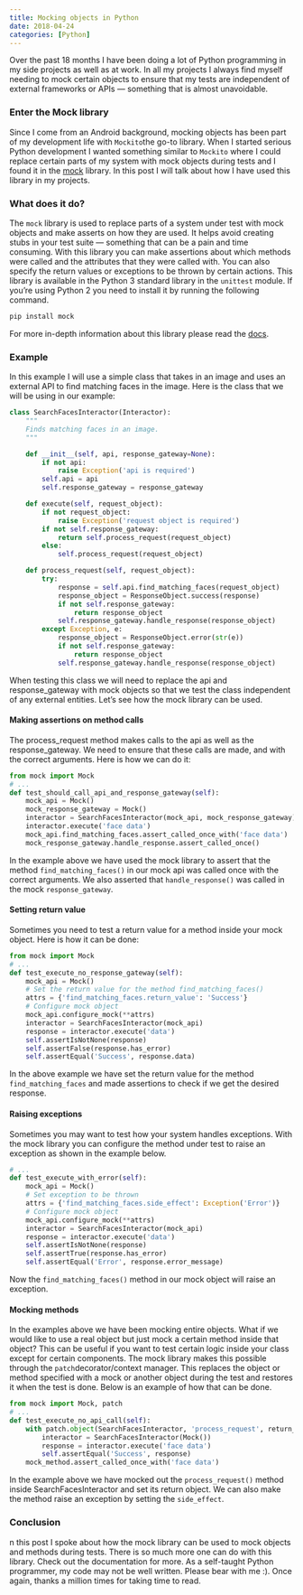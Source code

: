 ```yaml
---
title: Mocking objects in Python
date: 2018-04-24
categories: [Python]
---
```


Over the past 18 months I have been doing a lot of Python programming in my side projects as well as at work. In all my projects I always find myself needing to mock certain objects to ensure that my tests are independent of external frameworks or APIs — something that is almost unavoidable.

### Enter the Mock library

Since I come from an Android background, mocking objects has been part of my development life with `Mockito`the go-to library. When I started serious Python development I wanted something similar to `Mockito` where I could replace certain parts of my system with mock objects during tests and I found it in the [mock](https://docs.python.org/3/library/unittest.mock.html) library. In this post I will talk about how I have used this library in my projects.

### What does it do?

The `mock` library is used to replace parts of a system under test with mock objects and make asserts on how they are used. It helps avoid creating stubs in your test suite — something that can be a pain and time consuming. With this library you can make assertions about which methods were called and the attributes that they were called with. You can also specify the return values or exceptions to be thrown by certain actions.
This library is available in the Python 3 standard library in the `unittest` module. If you’re using Python 2 you need to install it by running the following command.

```bash
pip install mock
```

For more in-depth information about this library please read the [docs](https://docs.python.org/3/library/unittest.mock.html).

### Example

In this example I will use a simple class that takes in an image and uses an external API to find matching faces in the image. Here is the class that we will be using in our example:

```python
class SearchFacesInteractor(Interactor):
    """
    Finds matching faces in an image.
    """

    def __init__(self, api, response_gateway=None):
        if not api:
            raise Exception('api is required')
        self.api = api
        self.response_gateway = response_gateway

    def execute(self, request_object):
        if not request_object:
            raise Exception('request object is required')
        if not self.response_gateway:
            return self.process_request(request_object)
        else:
            self.process_request(request_object)

    def process_request(self, request_object):
        try:
            response = self.api.find_matching_faces(request_object)
            response_object = ResponseObject.success(response)
            if not self.response_gateway:
                return response_object
            self.response_gateway.handle_response(response_object)
        except Exception, e:
            response_object = ResponseObject.error(str(e))
            if not self.response_gateway:
                return response_object
            self.response_gateway.handle_response(response_object)

```

When testing this class we will need to replace the api and response_gateway with mock objects so that we test the class independent of any external entities. Let’s see how the mock library can be used.

#### Making assertions on method calls

The process_request method makes calls to the api as well as the response_gateway. We need to ensure that these calls are made, and with the correct arguments. Here is how we can do it:

```python
from mock import Mock
# ...
def test_should_call_api_and_response_gateway(self):
    mock_api = Mock()
    mock_response_gateway = Mock()
    interactor = SearchFacesInteractor(mock_api, mock_response_gateway)
    interactor.execute('face data')
    mock_api.find_matching_faces.assert_called_once_with('face data')
    mock_response_gateway.handle_response.assert_called_once()
```

In the example above we have used the mock library to assert that the method `find_matching_faces()` in our mock api was called once with the correct arguments. We also asserted that `handle_response()` was called in the mock `response_gateway`.

#### Setting return value

Sometimes you need to test a return value for a method inside your mock object. Here is how it can be done:

```python
from mock import Mock
# ...
def test_execute_no_response_gateway(self):
    mock_api = Mock()
    # Set the return value for the method find_matching_faces()
    attrs = {'find_matching_faces.return_value': 'Success'}
    # Configure mock object
    mock_api.configure_mock(**attrs)
    interactor = SearchFacesInteractor(mock_api)
    response = interactor.execute('data')
    self.assertIsNotNone(response)
    self.assertFalse(response.has_error)
    self.assertEqual('Success', response.data)
```

In the above example we have set the return value for the method `find_matching_faces` and made assertions to check if we get the desired response.

#### Raising exceptions

Sometimes you may want to test how your system handles exceptions. With the mock library you can configure the method under test to raise an exception as shown in the example below.

```python
# ...
def test_execute_with_error(self):
    mock_api = Mock()
    # Set exception to be thrown
    attrs = {'find_matching_faces.side_effect': Exception('Error')}
    # Configure mock object
    mock_api.configure_mock(**attrs)
    interactor = SearchFacesInteractor(mock_api)
    response = interactor.execute('data')
    self.assertIsNotNone(response)
    self.assertTrue(response.has_error)
    self.assertEqual('Error', response.error_message)
```

Now the `find_matching_faces()` method in our mock object will raise an exception.

#### Mocking methods

In the examples above we have been mocking entire objects. What if we would like to use a real object but just mock a certain method inside that object? This can be useful if you want to test certain logic inside your class except for certain components. The mock library makes this possible through the `patch`decorator/context manager. This replaces the object or method specified with a mock or another object during the test and restores it when the test is done. Below is an example of how that can be done.

```python
from mock import Mock, patch
# ...
def test_execute_no_api_call(self):
    with patch.object(SearchFacesInteractor, 'process_request', return_value='Success') as mock_method:
        interactor = SearchFacesInteractor(Mock())
        response = interactor.execute('face data')
        self.assertEqual('Success', response)
    mock_method.assert_called_once_with('face data')
```

In the example above we have mocked out the `process_request()` method inside SearchFacesInteractor and set its return object. We can also make the method raise an exception by setting the `side_effect`.

### Conclusion

n this post I spoke about how the mock library can be used to mock objects and methods during tests. There is so much more one can do with this library. Check out the documentation for more. As a self-taught Python programmer, my code may not be well written. Please bear with me :).
Once again, thanks a million times for taking time to read.
